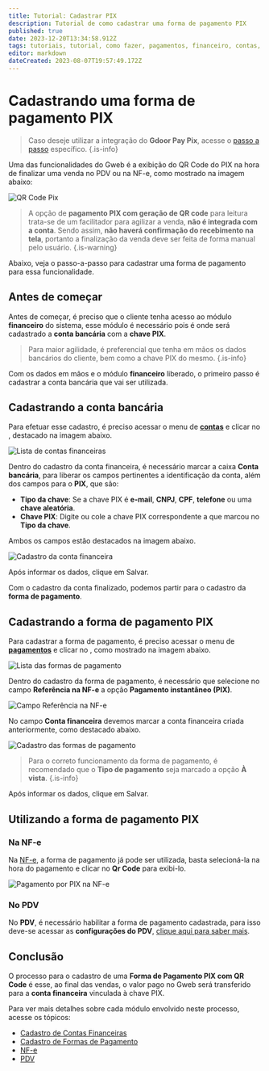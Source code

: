 ```yaml
---
title: Tutorial: Cadastrar PIX
description: Tutorial de como cadastrar uma forma de pagamento PIX
published: true
date: 2023-12-20T13:34:58.912Z
tags: tutoriais, tutorial, como fazer, pagamentos, financeiro, contas, pix
editor: markdown
dateCreated: 2023-08-07T19:57:49.172Z
---
```


# Cadastrando uma forma de pagamento PIX

> Caso deseje utilizar a integração do **Gdoor Pay Pix**, acesse o [passo a passo](/pt-br/ferramentas/integracoes/gdoorpaypix) específico.
{.is-info}


Uma das funcionalidades do Gweb é a exibição do QR Code do PIX na hora de finalizar uma venda no PDV ou na NF-e, como mostrado na imagem abaixo:

![QR Code Pix](/tutoriais/cadastrar-pix/qr-code-pix.png)

> A opção de **pagamento PIX com geração de QR code** para leitura trata-se de um facilitador para agilizar a venda, **não é integrada com a conta**. Sendo assim, **não haverá confirmação do recebimento na tela**, portanto a finalização da venda deve ser feita de forma manual pelo usuário.
{.is-warning}

Abaixo, veja o passo-a-passo para cadastrar uma forma de pagamento para essa funcionalidade.

## Antes de começar

Antes de começar, é preciso que o cliente tenha acesso ao módulo **financeiro** do sistema, esse módulo é necessário pois é onde será cadastrado a **conta bancária** com a **chave PIX**.

> Para maior agilidade, é preferencial que tenha em mãos os dados bancários do cliente, bem como a chave PIX do mesmo.
{.is-info}

Com os dados em mãos e o módulo **financeiro** liberado, o primeiro passo é cadastrar a conta bancária que vai ser utilizada.

## Cadastrando a conta bancária

Para efetuar esse cadastro, é preciso acessar o menu de [**contas**](/pt-br/financeiro/contas) e clicar no <em class="mdi mdi-plus-circle"></em>, destacado na imagem abaixo.

![Lista de contas financeiras](/tutoriais/cadastrar-pix/menu-financeiro-contas.png)

Dentro do cadastro da conta financeira, é necessário marcar a caixa <em class="mdi mdi-checkbox-marked"></em> **Conta bancária**, para liberar os campos pertinentes a identificação da conta, além dos campos para o **PIX**, que são:
- **Tipo da chave**: Se a chave PIX é **e-mail**, **CNPJ**, **CPF**, **telefone** ou uma **chave aleatória**.
- **Chave PIX**: Digite ou cole a chave PIX correspondente a que marcou no **Tipo da chave**.

Ambos os campos estão destacados na imagem abaixo.

![Cadastro da conta financeira](/tutoriais/cadastrar-pix/cadastro-conta-financeira.png)

Após informar os dados, clique em <span class="mat-button mat-accent">Salvar</span>.

Com o cadastro da conta finalizado, podemos partir para o cadastro da **forma de pagamento**.

## Cadastrando a forma de pagamento PIX

Para cadastrar a forma de pagamento, é preciso acessar o menu de [**pagamentos**](/pt-br/cadastros/pagamentos) e clicar no <em class="mdi mdi-plus-circle"></em>, como mostrado na imagem abaixo.

![Lista das formas de pagamento](/tutoriais/cadastrar-pix/lista-forma-pagamentos.png)

Dentro do cadastro da forma de pagamento, é necessário que selecione no campo **Referência na NF-e** a opção **Pagamento instantâneo (PIX)**.

![Campo Referência na NF-e](/tutoriais/cadastrar-pix/campo-referencia-nfe.png)

No campo **Conta financeira** devemos marcar a conta financeira criada anteriormente, como destacado abaixo.

![Cadastro das formas de pagamento](/tutoriais/cadastrar-pix/nova_forma_de_pagamento.png)

> Para o correto funcionamento da forma de pagamento, é recomendado que o **Tipo de pagamento** seja marcado a opção **À vista**.
{.is-info}

Após informar os dados, clique em <span class="mat-button mat-accent">Salvar</span>.

## Utilizando a forma de pagamento PIX

### Na NF-e

Na [NF-e](/pt-br/movimentos/nf-e), a forma de pagamento já pode ser utilizada, basta selecioná-la na hora do pagamento e clicar no <em class="mdi mdi-qrcode"></em>**Qr Code** para exibi-lo.

![Pagamento por PIX na NF-e](/tutoriais/cadastrar-pix/pagamento-nfe-pix.png)

### No PDV

No **PDV**, é necessário habilitar a forma de pagamento cadastrada, para isso deve-se acessar as **configurações do PDV**, [clique aqui para saber mais](/pt-br/movimentos/pdv#meios-de-pagamento).


## Conclusão

O processo para o cadastro de uma **Forma de Pagamento PIX com QR Code** é esse, ao final das vendas, o valor pago no Gweb será transferido para a **conta financeira** vinculada à chave PIX.

Para ver mais detalhes sobre cada módulo envolvido neste processo, acesse os tópicos:

- [Cadastro de Contas Financeiras](/pt-br/financeiro/contas)
- [Cadastro de Formas de Pagamento](/pt-br/cadastros/pagamentos)
- [NF-e](/pt-br/tutoriais/como-emitir-uma-nfe)
- [PDV](/pt-br/movimentos/pdv)